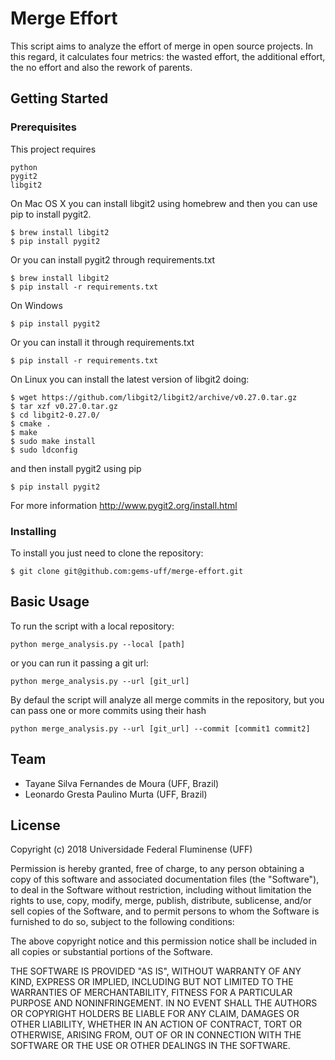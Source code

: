 # Merge Effort

This script aims to analyze the effort of merge in open source projects. In this regard, it calculates four metrics: the wasted effort, the additional effort, the no effort and also the rework of parents.

## Getting Started

### Prerequisites

This project requires

```
python
pygit2
libgit2
```

On Mac OS X you can install libgit2 using homebrew and then you can use pip to install pygit2.

```
$ brew install libgit2
$ pip install pygit2
```

Or you can install pygit2 through requirements.txt

```
$ brew install libgit2
$ pip install -r requirements.txt
```


On Windows 

```
$ pip install pygit2
```

Or you can install it through requirements.txt

```
$ pip install -r requirements.txt
```


On Linux you can install the latest version of libgit2 doing:


```
$ wget https://github.com/libgit2/libgit2/archive/v0.27.0.tar.gz
$ tar xzf v0.27.0.tar.gz
$ cd libgit2-0.27.0/
$ cmake .
$ make
$ sudo make install
$ sudo ldconfig
```

and then install pygit2 using pip 

```
$ pip install pygit2
```


For more information http://www.pygit2.org/install.html

### Installing

To install you just need to clone the repository:

```
$ git clone git@github.com:gems-uff/merge-effort.git

```


## Basic Usage

To run the script with a local repository:

```
python merge_analysis.py --local [path]

```

or you can run it passing a git url:

```
python merge_analysis.py --url [git_url]

```

By defaul the script will analyze all merge commits in the repository, but you can pass one or more commits using their hash

```
python merge_analysis.py --url [git_url] --commit [commit1 commit2]

```


## Team


* Tayane Silva Fernandes de Moura (UFF, Brazil)
* Leonardo Gresta Paulino Murta (UFF, Brazil)


## License

Copyright (c) 2018 Universidade Federal Fluminense (UFF)

Permission is hereby granted, free of charge, to any person obtaining a copy of this software and associated documentation files (the "Software"), to deal in the Software without restriction, including without limitation the rights to use, copy, modify, merge, publish, distribute, sublicense, and/or sell copies of the Software, and to permit persons to whom the Software is furnished to do so, subject to the following conditions:

The above copyright notice and this permission notice shall be included in all copies or substantial portions of the Software.

THE SOFTWARE IS PROVIDED "AS IS", WITHOUT WARRANTY OF ANY KIND, EXPRESS OR IMPLIED, INCLUDING BUT NOT LIMITED TO THE WARRANTIES OF MERCHANTABILITY, FITNESS FOR A PARTICULAR PURPOSE AND NONINFRINGEMENT. IN NO EVENT SHALL THE AUTHORS OR COPYRIGHT HOLDERS BE LIABLE FOR ANY CLAIM, DAMAGES OR OTHER LIABILITY, WHETHER IN AN ACTION OF CONTRACT, TORT OR OTHERWISE, ARISING FROM, OUT OF OR IN CONNECTION WITH THE SOFTWARE OR THE USE OR OTHER DEALINGS IN THE SOFTWARE.
